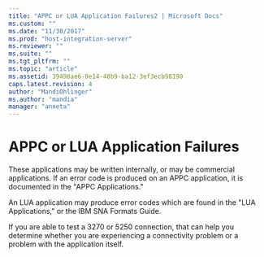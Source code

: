 ```yaml
---
title: "APPC or LUA Application Failures2 | Microsoft Docs"
ms.custom: ""
ms.date: "11/30/2017"
ms.prod: "host-integration-server"
ms.reviewer: ""
ms.suite: ""
ms.tgt_pltfrm: ""
ms.topic: "article"
ms.assetid: 39498ae6-9e14-48b9-ba12-3ef3ecb98190
caps.latest.revision: 4
author: "MandiOhlinger"
ms.author: "mandia"
manager: "anneta"
---
```

# APPC or LUA Application Failures
These applications may be written internally, or may be commercial applications. If an error code is produced on an APPC application, it is documented in the "APPC Applications."  
  
 An LUA application may produce error codes which are found in the "LUA Applications," or the IBM SNA Formats Guide.  
  
 If you are able to test a 3270 or 5250 connection, that can help you determine whether you are experiencing a connectivity problem or a problem with the application itself.